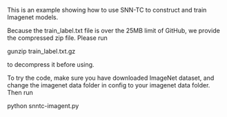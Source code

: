 This is an example showing how to use SNN-TC to construct and train Imagenet models. 

Because the train_label.txt file is over the 25MB limit of GitHub, we provide the compressed zip file. Please run

gunzip train_label.txt.gz

to decompress it before using.

To try the code, make sure you have downloaded ImageNet dataset, and change the imagenet data folder in config to your imagenet data folder.
Then run

python snntc-imagent.py

